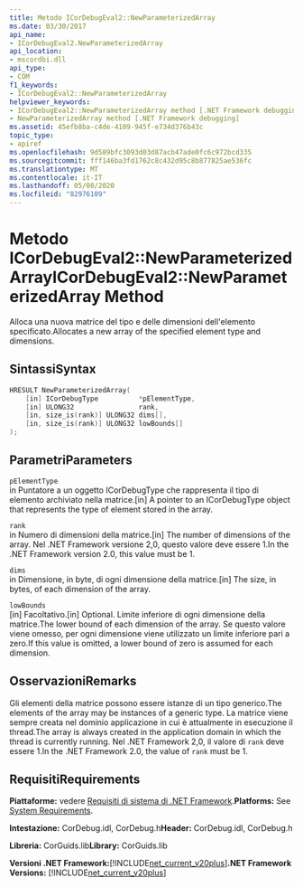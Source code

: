 ```yaml
---
title: Metodo ICorDebugEval2::NewParameterizedArray
ms.date: 03/30/2017
api_name:
- ICorDebugEval2.NewParameterizedArray
api_location:
- mscordbi.dll
api_type:
- COM
f1_keywords:
- ICorDebugEval2::NewParameterizedArray
helpviewer_keywords:
- ICorDebugEval2::NewParameterizedArray method [.NET Framework debugging]
- NewParameterizedArray method [.NET Framework debugging]
ms.assetid: 45efb8ba-c4de-4109-945f-e734d376b43c
topic_type:
- apiref
ms.openlocfilehash: 9d589bfc3093d03d87acb47ade0fc6c972bcd335
ms.sourcegitcommit: fff146ba3fd1762c8c432d95c8b877825ae536fc
ms.translationtype: MT
ms.contentlocale: it-IT
ms.lasthandoff: 05/08/2020
ms.locfileid: "82976109"
---
```

# <a name="icordebugeval2newparameterizedarray-method"></a><span data-ttu-id="1d01c-102">Metodo ICorDebugEval2::NewParameterizedArray</span><span class="sxs-lookup"><span data-stu-id="1d01c-102">ICorDebugEval2::NewParameterizedArray Method</span></span>
<span data-ttu-id="1d01c-103">Alloca una nuova matrice del tipo e delle dimensioni dell'elemento specificato.</span><span class="sxs-lookup"><span data-stu-id="1d01c-103">Allocates a new array of the specified element type and dimensions.</span></span>  
  
## <a name="syntax"></a><span data-ttu-id="1d01c-104">Sintassi</span><span class="sxs-lookup"><span data-stu-id="1d01c-104">Syntax</span></span>  
  
```cpp  
HRESULT NewParameterizedArray(  
    [in] ICorDebugType          *pElementType,  
    [in] ULONG32                rank,  
    [in, size_is(rank)] ULONG32 dims[],  
    [in, size_is(rank)] ULONG32 lowBounds[]  
);  
```  
  
## <a name="parameters"></a><span data-ttu-id="1d01c-105">Parametri</span><span class="sxs-lookup"><span data-stu-id="1d01c-105">Parameters</span></span>  
 `pElementType`  
 <span data-ttu-id="1d01c-106">in Puntatore a un oggetto ICorDebugType che rappresenta il tipo di elemento archiviato nella matrice.</span><span class="sxs-lookup"><span data-stu-id="1d01c-106">[in] A pointer to an ICorDebugType object that represents the type of element stored in the array.</span></span>  
  
 `rank`  
 <span data-ttu-id="1d01c-107">in Numero di dimensioni della matrice.</span><span class="sxs-lookup"><span data-stu-id="1d01c-107">[in] The number of dimensions of the array.</span></span> <span data-ttu-id="1d01c-108">Nel .NET Framework versione 2,0, questo valore deve essere 1.</span><span class="sxs-lookup"><span data-stu-id="1d01c-108">In the .NET Framework version 2.0, this value must be 1.</span></span>  
  
 `dims`  
 <span data-ttu-id="1d01c-109">in Dimensione, in byte, di ogni dimensione della matrice.</span><span class="sxs-lookup"><span data-stu-id="1d01c-109">[in] The size, in bytes, of each dimension of the array.</span></span>  
  
 `lowBounds`  
 <span data-ttu-id="1d01c-110">[in] Facoltativo.</span><span class="sxs-lookup"><span data-stu-id="1d01c-110">[in] Optional.</span></span> <span data-ttu-id="1d01c-111">Limite inferiore di ogni dimensione della matrice.</span><span class="sxs-lookup"><span data-stu-id="1d01c-111">The lower bound of each dimension of the array.</span></span> <span data-ttu-id="1d01c-112">Se questo valore viene omesso, per ogni dimensione viene utilizzato un limite inferiore pari a zero.</span><span class="sxs-lookup"><span data-stu-id="1d01c-112">If this value is omitted, a lower bound of zero is assumed for each dimension.</span></span>  
  
## <a name="remarks"></a><span data-ttu-id="1d01c-113">Osservazioni</span><span class="sxs-lookup"><span data-stu-id="1d01c-113">Remarks</span></span>  
 <span data-ttu-id="1d01c-114">Gli elementi della matrice possono essere istanze di un tipo generico.</span><span class="sxs-lookup"><span data-stu-id="1d01c-114">The elements of the array may be instances of a generic type.</span></span> <span data-ttu-id="1d01c-115">La matrice viene sempre creata nel dominio applicazione in cui è attualmente in esecuzione il thread.</span><span class="sxs-lookup"><span data-stu-id="1d01c-115">The array is always created in the application domain in which the thread is currently running.</span></span> <span data-ttu-id="1d01c-116">Nel .NET Framework 2,0, il valore di `rank` deve essere 1.</span><span class="sxs-lookup"><span data-stu-id="1d01c-116">In the .NET Framework 2.0, the value of `rank` must be 1.</span></span>  
  
## <a name="requirements"></a><span data-ttu-id="1d01c-117">Requisiti</span><span class="sxs-lookup"><span data-stu-id="1d01c-117">Requirements</span></span>  
 <span data-ttu-id="1d01c-118">**Piattaforme:** vedere [Requisiti di sistema di .NET Framework](../../get-started/system-requirements.md).</span><span class="sxs-lookup"><span data-stu-id="1d01c-118">**Platforms:** See [System Requirements](../../get-started/system-requirements.md).</span></span>  
  
 <span data-ttu-id="1d01c-119">**Intestazione:** CorDebug.idl, CorDebug.h</span><span class="sxs-lookup"><span data-stu-id="1d01c-119">**Header:** CorDebug.idl, CorDebug.h</span></span>  
  
 <span data-ttu-id="1d01c-120">**Libreria:** CorGuids.lib</span><span class="sxs-lookup"><span data-stu-id="1d01c-120">**Library:** CorGuids.lib</span></span>  
  
 <span data-ttu-id="1d01c-121">**Versioni .NET Framework:**[!INCLUDE[net_current_v20plus](../../../../includes/net-current-v20plus-md.md)]</span><span class="sxs-lookup"><span data-stu-id="1d01c-121">**.NET Framework Versions:** [!INCLUDE[net_current_v20plus](../../../../includes/net-current-v20plus-md.md)]</span></span>
